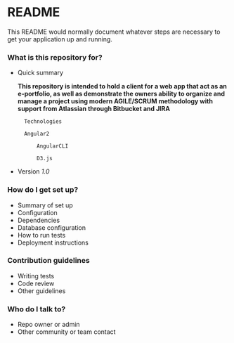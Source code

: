 # README #

This README would normally document whatever steps are necessary to get your application up and running.

### What is this repository for? ###

* Quick summary

	__This repository is intended to hold a client for a web app that act as an e-portfolio, as well as demonstrate the owners ability to organize and manage a
	project using modern AGILE/SCRUM methodology with support from Atlassian through Bitbucket and JIRA__

        Technologies

        Angular2
         
            AngularCLI

            D3.js

* Version
	_1.0_

### How do I get set up? ###

* Summary of set up
* Configuration
* Dependencies
* Database configuration
* How to run tests
* Deployment instructions

### Contribution guidelines ###

* Writing tests
* Code review
* Other guidelines

### Who do I talk to? ###

* Repo owner or admin
* Other community or team contact